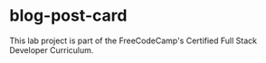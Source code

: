 # blog-post-card

This lab project is part of the FreeCodeCamp's Certified Full Stack Developer Curriculum.
